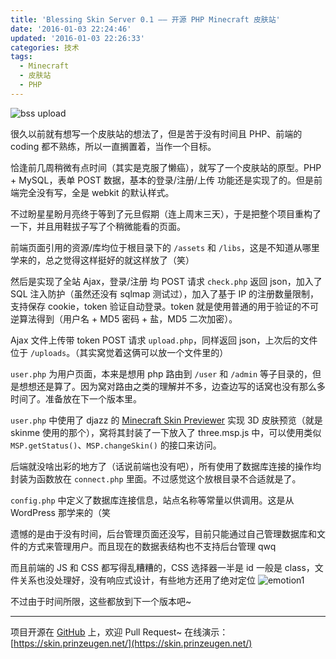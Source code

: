 ```yaml
---
title: 'Blessing Skin Server 0.1 —— 开源 PHP Minecraft 皮肤站'
date: '2016-01-03 22:24:46'
updated: '2016-01-03 22:26:33'
categories: 技术
tags:
  - Minecraft
  - 皮肤站
  - PHP
---
```



![bss upload](https://img.blessing.studio/images/2016/01/2016-01-03_05-22-44.png)

很久以前就有想写一个皮肤站的想法了，但是苦于没有时间且 PHP、前端的 coding 都不熟练，所以一直搁置着，当作一个目标。

恰逢前几周稍微有点时间（其实是克服了懒癌），就写了一个皮肤站的原型。PHP + MySQL，表单 POST 数据，基本的登录/注册/上传 功能还是实现了的。但是前端完全没有写，全是 webkit 的默认样式。

不过盼星星盼月亮终于等到了元旦假期（连上周末三天），于是把整个项目重构了一下，并且用鞋拔子写了个稍微能看的页面。

前端页面引用的资源/库均位于根目录下的 `/assets` 和 `/libs`，这是不知道从哪里学来的，总之觉得这样挺好的就这样放了（笑）

然后是实现了全站 Ajax，登录/注册 均 POST 请求 `check.php` 返回 json，加入了 SQL 注入防护（虽然还没有 sqlmap 测试过），加入了基于 IP 的注册数量限制，支持保存 cookie，token 验证自动登录。token 就是使用普通的用于验证的不可逆算法得到（用户名 + MD5 密码 + 盐，MD5 二次加密）。

Ajax 文件上传带 token POST 请求 `upload.php`，同样返回 json，上次后的文件位于 `/uploads`。（其实窝觉着这俩可以放一个文件里的）

`user.php` 为用户页面，本来是想用 php 路由到 `/user` 和 `/admin` 等子目录的，但是想想还是算了。因为窝对路由之类的理解并不多，边查边写的话窝也没有那么多时间了。准备放在下一个版本里。

`user.php` 中使用了 djazz 的 [Minecraft Skin Previewer](http://djazz.se/apps/MinecraftSkin/) 实现 3D 皮肤预览（就是 skinme 使用的那个），窝将其封装了一下放入了 three.msp.js 中，可以使用类似 `MSP.getStatus()`、`MSP.changeSkin()` 的接口来访问。

后端就没啥出彩的地方了（话说前端也没有吧），所有使用了数据库连接的操作均封装为函数放在 `connect.php` 里面。不过感觉这个放根目录不合适就是了。

`config.php` 中定义了数据库连接信息，站点名称等常量以供调用。这是从 WordPress 那学来的（笑

遗憾的是由于没有时间，后台管理页面还没写，目前只能通过自己管理数据库和文件的方式来管理用户。而且现在的数据表结构也不支持后台管理 qwq

而且前端的 JS 和 CSS 都写得乱糟糟的，CSS 选择器一半是 id 一般是 class，文件关系也没处理好，没有响应式设计，有些地方还用了绝对定位 ![emotion1](https://img.blessing.studio/images/2015/10/2015-10-24_09-56-11.jpg) 

不过由于时间所限，这些都放到下一个版本吧~

- - - - - -

项目开源在 [GitHub](https://github.com/printempw/blessing-skin-server) 上，欢迎 Pull Request~ 在线演示：[https://skin.prinzeugen.net/](https://skin.prinzeugen.net/)



